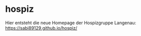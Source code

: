 # hospiz
Hier entsteht die neue Homepage der Hospizgruppe Langenau: https://sabi89129.github.io/hospiz/
